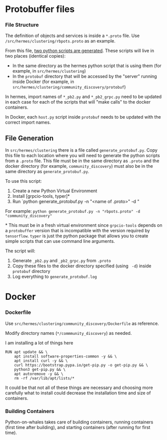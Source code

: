 # Protobuffer files

### File Structure

The definition of objects and services is inside a `*.proto` file. Use `/src/hermes/clustering/rbpots.proto` as an example.

From this file, [two python scripts are generated](#file-generation). These scripts will live in two places (identical copies):
* In the same directory as the hermes python script that is using them (for example, in `src/hermes/clustering`)
* In the `protobuf` directory that will be accessed by the "server" running inside Docker (for example, in `src/hermes/clustering/community_discovery/protobuf`)

In hermes, import names of `*_pb2.py` and `*_pb2_grpc.py` need to be updated in each case for each of the scripts that will "make calls" to the docker containers.

In Docker, each `host.py` script inside `protobuf` needs to be updated with the correct import names.

## File Generation
In `src/hermes/clustering` there is a file called `generate_protobuf.py`. Copy this file to each location where you will need to generate the python scripts from a `.proto` file. This file must be in the same directory as `.proto` and the docker directory (for example, `community_discovery`) must also be in the same directory as `generate_protobuf.py`.

To use this script:
1. Create a new Python Virtual Environment
2. Install [grpcio-tools, typer]*
3. Run `python generate_protobuf.py -n "<name of .proto>" -d "<name of docker directory>

For example: `python generate_protobuf.py -n "rbpots.proto" -d "community_discovery"`

\* This must be in a fresh virtual environment since `grpcio-tools` depends on a `protobuffer` version that is incompatible with the version required by `tensorflow`. `typer` is just the python package that allows you to create simple scripts that can use command line arguments.

The script will:
1. Generate `_pb2.py` and `_pb2_grpc.py` from `.proto`
2. Copy these files to the docker directory specified (using ` -d`) inside `protobuf` directory
3. Log everything to `generate_protobuf.log`

# Docker

### Dockerfile
Use `src/hermes/clustering/community_discovery/Dockerfile` as reference.

Modify directory names (`*/commmunity_discovery`) as needed.

I am installing a lot of things here
```
RUN apt update && \
    apt install software-properties-common -y && \
    apt install curl -y && \
    curl https://bootstrap.pypa.io/get-pip.py -o get-pip.py && \
    python3 get-pip.py && \
    apt autoremove -y && \
    rm -rf /var/lib/apt/lists/*
```
It could be that not all of these things are necessary and choosing more carefully what to install could decrease the installation time and size of containers.

### Building Containers

Python-on-whales takes care of building containers, running containers (first time after building), and starting containers (after running for first time).